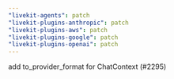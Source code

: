 ```yaml
---
"livekit-agents": patch
"livekit-plugins-anthropic": patch
"livekit-plugins-aws": patch
"livekit-plugins-google": patch
"livekit-plugins-openai": patch
---
```


add to_provider_format for ChatContext (#2295)
